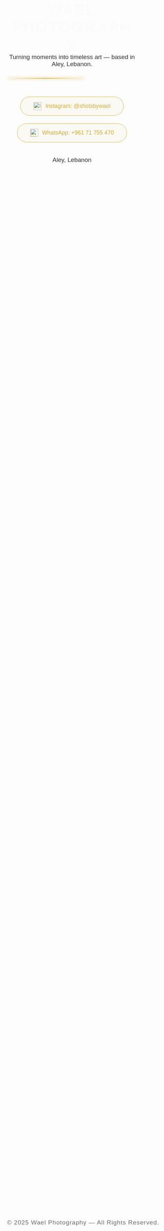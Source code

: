 

<head>
  <meta charset="UTF-8">
  <meta name="viewport" content="width=device-width, initial-scale=1.0">
  <title>Wael Photography</title>
  <link href="https://fonts.googleapis.com/css2?family=Poppins:wght@300;400;600&display=swap" rel="stylesheet">
  <style>
    * {
      margin: 0;
      padding: 0;
      box-sizing: border-box;
      font-family: 'Poppins', sans-serif;
      scroll-behavior: smooth;
    }

    body {
      background-color: #000;
      background-image: url('https://www.transparenttextures.com/patterns/dark-mosaic.png');
      background-size: cover;
      background-attachment: fixed;
      color: #d4af37;
      display: flex;
      flex-direction: column;
      align-items: center;
      text-align: center;
      min-height: 100vh;
      padding: 2rem;
      overflow-x: hidden;
    }

    header img {
      max-width: 300px;
      margin-bottom: 2rem;
      filter: drop-shadow(0 0 15px rgba(212, 175, 55, 0.8));
      animation: glow 3s ease-in-out infinite alternate;
    }

    @keyframes glow {
      from { filter: drop-shadow(0 0 10px rgba(212, 175, 55, 0.5)); }
      to { filter: drop-shadow(0 0 25px rgba(212, 175, 55, 0.9)); }
    }

    h1 {
      font-size: 3rem;
      letter-spacing: 3px;
      text-transform: uppercase;
      text-shadow: 0 0 15px rgba(212, 175, 55, 0.7);
      animation: fadeIn 1.5s ease forwards;
    }

    @keyframes fadeIn {
      from { opacity: 0; transform: translateY(20px); }
      to { opacity: 1; transform: translateY(0); }
    }

    p {
      font-size: 1.2rem;
      margin-bottom: 2rem;
      opacity: 0.9;
    }

    .contact {
      display: flex;
      flex-direction: column;
      align-items: center;
      gap: 1.5rem;
      margin-top: 3rem;
    }

    a {
      text-decoration: none;
      color: #d4af37;
      border: 1px solid #d4af37;
      padding: 1rem 2.5rem;
      border-radius: 50px;
      transition: all 0.3s ease;
      display: flex;
      align-items: center;
      gap: 12px;
      font-weight: 500;
      font-size: 1.1rem;
      background: rgba(212, 175, 55, 0.05);
    }

    a:hover {
      background: linear-gradient(90deg, #d4af37, #b8860b);
      color: #000;
      box-shadow: 0 0 20px #d4af37;
      transform: scale(1.05);
    }

    .icon {
      width: 25px;
      height: 25px;
    }

    .divider {
      width: 60%;
      height: 2px;
      background: linear-gradient(90deg, transparent, #d4af37, transparent);
      margin: 2rem 0;
      border-radius: 2px;
      box-shadow: 0 0 10px #d4af37;
    }

    footer {
      position: absolute;
      bottom: 20px;
      font-size: 0.9rem;
      opacity: 0.7;
      letter-spacing: 1px;
    }
  </style>
</head>
<body>
  <header>
    <h1>Wael Photography</h1>
    <p>Turning moments into timeless art — based in Aley, Lebanon.</p>
    <div class="divider"></div>
  </header>

  <section class="contact" id="contact">
    <a href="https://www.instagram.com/shotsbywael?igsh=NGVyZGRjbzQ1ZzM5&utm_source=qr" target="_blank">
      <img src="https://cdn-icons-png.flaticon.com/512/174/174855.png" alt="Instagram" class="icon"> Instagram: @shotsbywael
    </a>
    <a href="https://wa.me/96171755470" target="_blank">
      <img src="https://cdn-icons-png.flaticon.com/512/733/733585.png" alt="WhatsApp" class="icon"> WhatsApp: +961 71 755 470
    </a>
    <p>Aley, Lebanon</p>
  </section>

  <footer>
    <p>&copy; 2025 Wael Photography — All Rights Reserved.</p>
  </footer>
</body>
</html>
